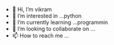 - 👋 Hi, I’m vikram
- 👀 I’m interested in ...python
- 🌱 I’m currently learning ...programmin
- 💞️ I’m looking to collaborate on ...
- 📫 How to reach me ...

<!---
vikramsingh9557/vikramsingh9557 is a ✨ special ✨ repository because its `README.md` (this file) appears on your GitHub profile.
You can click the Preview link to take a look at your changes.
--->
